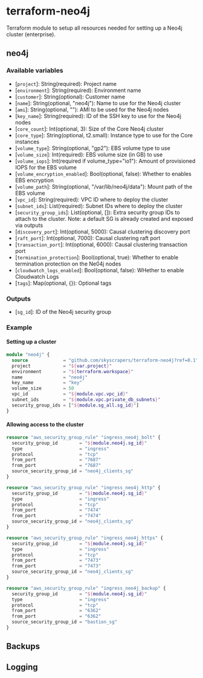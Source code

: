 # terraform-neo4j

Terraform module to setup all resources needed for setting up a Neo4j cluster (enterprise).

## neo4j

### Available variables

* [`project`]: String(required): Project name
* [`environment`]: String(required): Environment name
* [`customer`]: String(optional): Customer name
* [`name`]: String(optional, \"neo4j\"): Name to use for the Neo4j cluster
* [`ami`]: String(optional, \"\"): AMI to be used for the Neo4j nodes
* [`key_name`]: String(required): ID of the SSH key to use for the Neo4j nodes
* [`core_count`]: Int(optional, 3): Size of the Core Neo4j cluster
* [`core_type`]: String(optional, t2.small): Instance type to use for the Core instances
* [`volume_type`]: String(optional, \"gp2\"): EBS volume type to use
* [`volume_size`]: Int(required): EBS volume size (in GB) to use
* [`volume_iops`]: Int(required if volume_type=\"io1\"): Amount of provisioned IOPS for the EBS volume
* [`volume_encryption_enabled`]: Bool(optional, false): Whether to enables EBS encryption
* [`volume_path`]: String(optional, \"/var/lib/neo4j/data\"): Mount path of the EBS volume
* [`vpc_id`]: String(required): VPC ID where to deploy the cluster
* [`subnet_ids`]: List(required): Subnet IDs where to deploy the cluster
* [`security_group_ids`]: List(optional, []): Extra security group IDs to attach to the cluster. Note: a default SG is already created and exposed via outputs
* [`discovery_port`]: Int(optional, 5000): Causal clustering discovery port
* [`raft_port`]: Int(optional, 7000): Causal clustering raft port
* [`transaction_port`]: Int(optional, 6000): Causal clustering transaction port
* [`termination_protection`]: Bool(optional, true): Whether to enable termination protection on the Ne04j nodes
* [`cloudwatch_logs_enabled`]: Bool(optional, false): WHether to enable Cloudwatch Logs
* [`tags`]: Map(optional, {}): Optional tags

### Outputs

* [`sg_id`]: ID of the Neo4j security group

### Example

#### Setting up a cluster

```terraform
module "neo4j" {
  source             = "github.com/skyscrapers/terraform-neo4j?ref=0.1"
  project            = "${var.project}"
  environment        = "${terraform.workspace}"
  name               = "neo4j"
  key_name           = "key"
  volume_size        = 50
  vpc_id             = "${module.vpc.vpc_id}"
  subnet_ids         = "${module.vpc.private_db_subnets}"
  security_group_ids = ["${module.sg_all.sg_id}"]
}
```

#### Allowing access to the cluster

```terraform
resource "aws_security_group_rule" "ingress_neo4j_bolt" {
  security_group_id        = "${module.neo4j.sg_id}"
  type                     = "ingress"
  protocol                 = "tcp"
  from_port                = "7687"
  from_port                = "7687"
  source_security_group_id = "neo4j_clients_sg"
}

resource "aws_security_group_rule" "ingress_neo4j_http" {
  security_group_id        = "${module.neo4j.sg_id}"
  type                     = "ingress"
  protocol                 = "tcp"
  from_port                = "7474"
  from_port                = "7474"
  source_security_group_id = "neo4j_clients_sg"
}

resource "aws_security_group_rule" "ingress_neo4j_https" {
  security_group_id        = "${module.neo4j.sg_id}"
  type                     = "ingress"
  protocol                 = "tcp"
  from_port                = "7473"
  from_port                = "7473"
  source_security_group_id = "neo4j_clients_sg"
}

resource "aws_security_group_rule" "ingress_neo4j_backup" {
  security_group_id        = "${module.neo4j.sg_id}"
  type                     = "ingress"
  protocol                 = "tcp"
  from_port                = "6362"
  from_port                = "6362"
  source_security_group_id = "bastion_sg"
}
```

## Backups

<!-- TODO -->

## Logging

<!-- TODO -->
